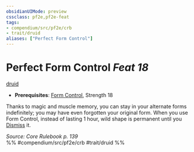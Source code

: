 ```yaml
---
obsidianUIMode: preview
cssclass: pf2e,pf2e-feat
tags:
- compendium/src/pf2e/crb
- trait/druid
aliases: ["Perfect Form Control"]
---
```

# Perfect Form Control  *Feat 18*  
[druid](Reference/Rules/Traits/druid.md "Druid Class Trait")  

- **Prerequisites**: [Form Control](form-control.md), Strength 18

Thanks to magic and muscle memory, you can stay in your alternate forms indefinitely; you may have even forgotten your original form. When you use Form Control, instead of lasting 1 hour, wild shape is permanent until you [Dismiss](dismiss.md) it.

*Source: Core Rulebook p. 139*  
%% #compendium/src/pf2e/crb #trait/druid %%